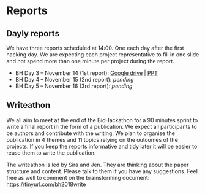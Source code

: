 # Reports
## Dayly reports
We have three reports scheduled at 14:00. One each day after the first hacking day. We are expecting each project representative to fill in one slide and not spend more than one minute per project during the report. 

* BH Day 3 – November 14 (1st report): [Google drive](http://goo.gl/R6oYbb) | [PPT](bh2018paris-report-day3-nov14.pptx)
* BH Day 4 – November 15 (2nd report): *pending*
* BH Day 5 – November 16 (3rd report): *pending*

## Writeathon
We all aim to meet at the end of the BioHackathon for a 90 minutes sprint to write a final report in the form of a publication. We expect all participants to be authors and contribute with the writing. We plan to organise the publication in 4 themes and 11 topics relying on the outcomes of the projects. If you keep the reports informative and tidy later it will be easier to reuse them to write the publication.

The writeathon is led by Sira and Jen. They are thinking about the paper structure and content. Please talk to them if you have any suggestions. Feel free as well to comment on the brainstorming document: https://tinyurl.com/bh2018write 
